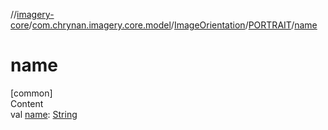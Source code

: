 //[imagery-core](../../../../index.md)/[com.chrynan.imagery.core.model](../../index.md)/[ImageOrientation](../index.md)/[PORTRAIT](index.md)/[name](name.md)



# name  
[common]  
Content  
val [name](name.md): [String](https://kotlinlang.org/api/latest/jvm/stdlib/kotlin/-string/index.html)  



